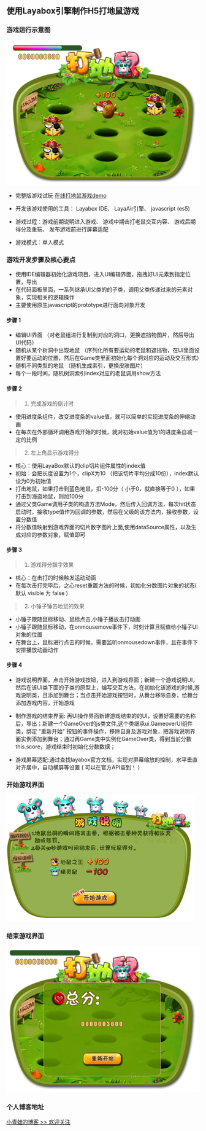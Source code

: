 ## 使用Layabox引擎制作H5打地鼠游戏

### 游戏运行示意图

![hit hammer game](/folders/screenshot.png "hit hammer game") 

* 完整版游戏试玩 [在线打地鼠游戏demo](https://riverscoder.github.io/the-hamster-game/bin/index.html) 

* 开发该游戏使用的工具： Layabox IDE、 LayaAir引擎、 javascript (es5)

* 游戏过程：游戏前期说明进入游戏、 游戏中期击打老鼠交互内容、 游戏后期得分及重玩、 发布游戏前进行屏幕适配

* 游戏模式：单人模式

### 游戏开发步骤及核心要点

* 使用IDE编辑器初始化游戏项目，进入UI编辑界面，拖拽好UI元素到指定位置，导出
* 在代码面板里面，一系列继承UI父类的的子类，调用父类传递过来的元素对象，实现相关的逻辑操作
* 主要使用原生javascript的prototype进行面向对象开发


#### 步骤 1

* 编辑UI界面 （对老鼠组进行复制到对应的洞口，更换遮挡物图片，然后导出UI代码）
* 随机从某个树洞中出现地鼠 （序列化所有要运动的老鼠和遮挡物，在UI里面设置好要运动的位置，然后在Game类里面初始化每个洞对应的运动及交互形式）
* 随机不同类型的地鼠 （随机生成索引，更换皮肤图片）
* 每个一段时间，随机树洞索引index对应的老鼠调用show方法

#### 步骤 2

> 1. 完成游戏的倒计时

* 使用进度条组件，改变进度条的value值，就可以简单的实现进度条的伸缩动画
* 在每次在外部循环调用游戏开始的时候，就对初始value值为1的进度条自减一定的比例
    
> 2. 左上角显示游戏得分

* 核心：使用LayaBox默认的clip切片组件属性的index值
* 初始：会把长度设置为1个，clipX为10 （把该切片平均分成10份），index默认设为0为初始值
* 打击地鼠，如果打击到蓝色地鼠，扣-100分（ 小于0，就直接等于0 ），如果打击到海盗地鼠，则加100分
* 通过父类Game调用子类的构造方法Mode，然后传入回调方法，每次hit状态启动时，接收type值作为回调的参数，然后在父级的该方法内，接收参数，设置分数值
* 将分数值映射到游戏界面的切片数字图片上面,使用dataSource属性，以及生成对应的参数对象，赋值即可
    
    
    
#### 步骤 3

> 1. 游戏得分飘字效果

* 核心：在击打的时候触发运动动画
* 在每次击打完毕后，之心reset重置方法的时候，初始化分数图片对象的状态( 默认 visible 为 false )
    
> 2. 小锤子锤击地鼠的效果

* 小锤子跟随鼠标移动、鼠标点击,小锤子播放击打动画
* 小锤子跟随鼠标移动，在onmousemove事件下，时刻计算且赋值给小锤子UI对象的位置
* 在舞台上，鼠标进行点击的时候，需要监听onmousedown事件，且在事件下安排播放动画动作
    

#### 步骤 4

* 游戏说明界面，点击开始游戏按钮，进入到游戏界面；新建一个游戏说明UI，然后在该UI类下面的子类的原型上，编写交互方法，在初始化该游戏的时候,游戏说明类，且添加到舞台；当点击开始游戏按钮时，从舞台移除自身，给舞台添加游戏内容，开始游戏

* 制作游戏的结束界面: 再UI操作界面新建游戏结束的的UI，设置好需要的名称后，导出；新建一个GameOver的js类文件,这个类继承ui.GameoverUI组件类，绑定 "重新开始" 按钮的事件操作，移除自身及游戏对象，把游戏说明界面实例添加到舞台；通过再Game类中实例化GameOver类，得到当前分数this.score，游戏结束时初始化分数数据；
    
* 游戏屏幕适配:通过查找layabox官方文档，实现对屏幕缩放的控制，水平垂直对齐居中，自动横屏等设置 ( 可以在官方API查到！ )
 

### 开始游戏界面

![hit hammer game](/folders/gamestart.png "start game") 


### 结束游戏界面

![hit hammer game](/folders/gameover.png "end game")


### 个人博客地址

[小青蛙的博客 >> 欢迎关注](http://blog.sina.com.cn/riversfrog) 
